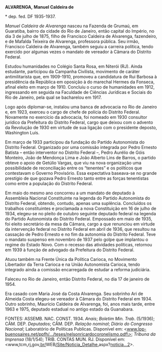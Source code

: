 **ALVARENGA,** **Manuel Caldeira de**

\* dep. fed. DF 1935-1937.

*Manuel Caldeira de Alvarenga* nasceu na Fazenda de Grumaú, em
Guaratiba, bairro da cidade do Rio de Janeiro, então capital do Império,
no dia 3 de julho de 1875, filho de Francisco Caldeira de Alvarenga,
fazendeiro, e de Mafalda Teixeira de Alvarenga, professora pública. Seu
irmão, Francisco Caldeira de Alvarenga, também seguiu a carreira
política, tendo exercido por algumas vezes o mandato de vereador à
Câmara do Distrito Federal.

Estudou humanidades no Colégio Santa Rosa, em Niterói (RJ). Ainda
estudante, participou da Campanha Civilista, movimento de caráter
antimilitarista que, em 1909-1910, promoveu a candidatura de Rui Barbosa
à presidência da República em oposição à do marechal Hermes da Fonseca,
afinal eleito em março de 1910. Concluiu o curso de humanidades em 1912,
ingressando em seguida na Faculdade de Ciências Jurídicas e Sociais do
Rio de Janeiro, pela qual se bacharelou em 1917.

Logo após diplomar-se, instalou uma banca de advocacia no Rio de Janeiro
e, em 1923, exerceu o cargo de chefe de polícia do Distrito Federal.
Novamente no exercício da advocacia, foi nomeado em 1930 consultor
jurídico da Prefeitura do Distrito Federal, cargo que deixou com o
advento da Revolução de 1930 em virtude de sua ligação com o presidente
deposto, Washington Luís.

Em março de 1933 participou da fundação do Partido Autonomista do
Distrito Federal. Organizado por uma comissão integrada por Pedro
Ernesto Batista – então interventor no Distrito Federal –, Pedro Aurélio
de Góis Monteiro, João de Mendonça Lima e João Alberto Lins de Barros, o
partido obteve o apoio de Getúlio Vargas, que viu na nova organização
uma possibilidade de reconciliação entre os “tenentes” e os políticos
que contestavam o Governo Provisório. Essa expectativa baseava-se no
grande prestígio de que gozava Pedro Ernesto tanto entre as forças
tenentistas como entre a população do Distrito Federal.

Em maio do mesmo ano concorreu a um mandato de deputado à Assembleia
Nacional Constituinte na legenda do Partido Autonomista do Distrito
Federal, obtendo, contudo, apenas uma suplência. Concluídos os trabalhos
constituintes e proclamada a nova Constituição em 16 de julho de 1934,
elegeu-se no pleito de outubro seguinte deputado federal na legenda do
Partido Autonomista do Distrito Federal. Empossado em maio de 1935, foi
eleito secretário da mesa da Câmara, cargo a que renunciou em virtude da
intervenção federal no Distrito Federal em abril de 1936, que resultou
na cassação de Pedro Ernesto e no fim da autonomia do Distrito Federal.
Teve o mandato suspenso em novembro de 1937 pelo golpe que implantou o
regime do Estado Novo. Com o recesso das atividades políticas, retornou
em 1939 à função de advogado da Prefeitura do Distrito Federal.

Atuou também na Frente Única da Política Carioca, no Movimento
Libertador da Terra Carioca e na União Autonomista Carioca, tendo
integrado ainda a comissão encarregada de estudar a reforma judiciária.

Faleceu no Rio de Janeiro, então Distrito Federal, no dia 17 de janeiro
de 1954.

Era casado com Maria José da Costa Alvarenga. Seu sobrinho Ari de
Almeida Costa elegeu-se vereador à Câmara do Distrito Federal em 1934.
Outro sobrinho, Maurício Caldeira de Alvarenga, foi, anos mais tarde,
entre 1963 e 1975, deputado estadual no antigo estado da Guanabara.

FONTES: ASSEMB. NAC. CONST. 1934. *Anais*; *Boletim* *Min. Trab*.
(5/1936); CÂM. DEP. *Deputados*; CÂM. DEP. *Relação nominal*; *Diário do
Congresso Nacional*; Laboratório de Políticas Publicas. Disponível em:
\<www.lpp-buenosaires.net/ppfh/…/teses/nelsonricardocoronelismo.pdf\>;
*Tribuna da* *Imprensa* (18/1/54);
[](http://www.tcm.rj.gov.br/WEB/Site/Noticia_Detalhe.aspx?noticia...2)TRIB.
CONTAS MUN. RJ. Disponível em:
\<www[.](http://www.tcm.rj.gov.br/WEB/Site/Noticia_Detalhe.aspx?noticia...2)tcm[.](http://www.tcm.rj.gov.br/WEB/Site/Noticia_Detalhe.aspx?noticia...2)rj[.](http://www.tcm.rj.gov.br/WEB/Site/Noticia_Detalhe.aspx?noticia...2)gov[.](http://www.tcm.rj.gov.br/WEB/Site/Noticia_Detalhe.aspx?noticia...2)[br](http://www.tcm.rj.gov.br/WEB/Site/Noticia_Detalhe.aspx?noticia...2)[/](http://www.tcm.rj.gov.br/WEB/Site/Noticia_Detalhe.aspx?noticia...2)WEB[/](http://www.tcm.rj.gov.br/WEB/Site/Noticia_Detalhe.aspx?noticia...2)[Site](http://www.tcm.rj.gov.br/WEB/Site/Noticia_Detalhe.aspx?noticia...2)[/](http://www.tcm.rj.gov.br/WEB/Site/Noticia_Detalhe.aspx?noticia...2)[Noticia](http://www.tcm.rj.gov.br/WEB/Site/Noticia_Detalhe.aspx?noticia...2)[\_](http://www.tcm.rj.gov.br/WEB/Site/Noticia_Detalhe.aspx?noticia...2)[Detalhe](http://www.tcm.rj.gov.br/WEB/Site/Noticia_Detalhe.aspx?noticia...2)[.](http://www.tcm.rj.gov.br/WEB/Site/Noticia_Detalhe.aspx?noticia...2)aspx?[noticia](http://www.tcm.rj.gov.br/WEB/Site/Noticia_Detalhe.aspx?noticia...2)[…2](http://www.tcm.rj.gov.br/WEB/Site/Noticia_Detalhe.aspx?noticia...2)\>.
